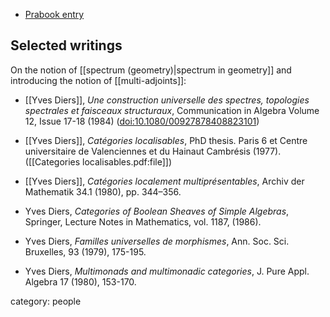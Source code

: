 
* [Prabook entry](https://prabook.com/web/yves.diers/290800)

## Selected writings

On the notion of [[spectrum (geometry)|spectrum in geometry]] and  introducing the notion of [[multi-adjoints]]:

* [[Yves Diers]], _Une construction universelle des spectres, topologies spectrales et faisceaux structuraux_, Communication in Algebra Volume 12, Issue 17-18 (1984) ([doi:10.1080/00927878408823101](https://doi.org/10.1080/00927878408823101))

* [[Yves Diers]], _Cat&eacute;gories localisables_, PhD thesis. Paris 6 et Centre universitaire de Valenciennes et du Hainaut Cambr&eacute;sis (1977). ([[Categories localisables.pdf:file]])

* [[Yves Diers]], _Cat&eacute;gories localement multipr&eacute;sentables_, Archiv der Mathematik 34.1 (1980), pp. 344–356.

* Yves Diers, _Categories of Boolean Sheaves of Simple Algebras_, Springer, Lecture Notes in Mathematics, vol. 1187, (1986).

* Yves Diers,   _Familles universelles  de   morphismes_,   Ann.   Soc.   Sci.   Bruxelles, 93  (1979),  175-195.

* Yves Diers,  _Multimonads   and   multimonadic   categories_,  J.   Pure   Appl.   Algebra   17  (1980),  153-170.

category: people
